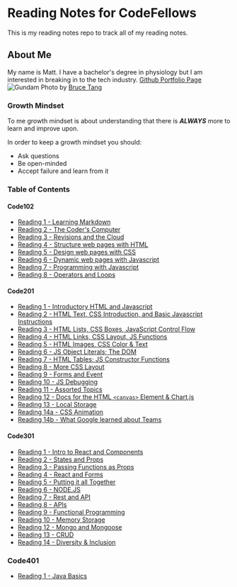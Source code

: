 # Reading Notes for CodeFellows

This is my reading notes repo to track all of my reading notes.

## About Me

My name is Matt. I have a bachelor's degree in physiology but I am interested in breaking in to the tech industry. [Github Portfolio Page](https://github.com/MattyCho)
![Gundam](https://images.unsplash.com/photo-1571757767119-68b8dbed8c97?ixid=MnwxMjA3fDB8MHxwaG90by1wYWdlfHx8fGVufDB8fHx8&ixlib=rb-1.2.1&auto=format&fit=crop&w=1950&q=80)
Photo by [Bruce Tang](https://unsplash.com/@brucetml?utm_source=unsplash&utm_medium=referral&utm_content=creditCopyText)

### Growth Mindset

To me growth mindset is about understanding that there is ***ALWAYS*** more to learn and improve upon.

In order to keep a growth mindset you should:
- Ask questions
- Be open-minded
- Accept failure and learn from it

### Table of Contents

#### Code102

- [Reading 1 - Learning Markdown](code102reading/markdown.md)
- [Reading 2 - The Coder's Computer](code102reading/coderscomputer.md)
- [Reading 3 - Revisions and the Cloud](code102reading/github.md)
- [Reading 4 - Structure web pages with HTML](code102reading/html.md)
- [Reading 5 - Design web pages with CSS](code102reading/css.md)
- [Reading 6 - Dynamic web pages with Javascript](code102reading/javascript.md)
- [Reading 7 - Programming with Javascript](code102reading/javascript2.md)
- [Reading 8 - Operators and Loops](code102reading/operators.md)

#### Code201

- [Reading 1 - Introductory HTML and Javascript](code201reading/introhtml.md)
- [Reading 2 - HTML Text, CSS Introduction, and Basic Javascript Instructions](code201reading/morehtml.md)
- [Reading 3 - HTML Lists, CSS Boxes, JavaScript Control Flow](code201reading/reading3.md)
- [Reading 4 - HTML Links, CSS Layout, JS Functions](code201reading/reading4.md/)
- [Reading 5 - HTML Images, CSS Color & Text](code201reading/reading5.md)
- [Reading 6 - JS Object Literals; The DOM](code201reading/reading6.md)
- [Reading 7 - HTML Tables; JS Constructor Functions](code201reading/reading7.md)
- [Reading 8 - More CSS Layout](code201reading/reading8.md)
- [Reading 9 - Forms and Event](code201reading/reading9.md)
- [Reading 10 - JS Debugging](code201reading/reading10.md)
- [Reading 11 - Assorted Topics](code201reading/reading11.md)
- [Reading 12 - Docs for the HTML `<canvas>` Element & Chart.js](code201reading/reading12.md)
- [Reading 13 - Local Storage](code201reading/reading13.md)
- [Reading 14a - CSS Animation](code201reading/reading14a.md)
- [Reading 14b - What Google learned about Teams](code201reading/reading14b.md)


#### Code301

- [Reading 1 - Intro to React and Components](code301reading/reading1.md)
- [Reading 2 - States and Props](code301reading/reading2.md)
- [Reading 3 - Passing Functions as Props](code301reading/reading3.md)
- [Reading 4 - React and Forms](code301reading/reading4.md)
- [Reading 5 - Putting it all Together](code301reading/reading5.md)
- [Reading 6 - NODE.JS](code301reading/reading6.md)
- [Reading 7 - Rest and API](code301reading/reading7.md)
- [Reading 8 - APIs](code301reading/reading8.md)
- [Reading 9 - Functional Programming](code301reading/reading9.md)
- [Reading 10 - Memory Storage](code301reading/reading10.md)
- [Reading 12 - Mongo and Mongoose](code301reading/reading12.md)
- [Reading 13 - CRUD](code301reading/reading13.md)
- [Reading 14 - Diversity & Inclusion](code301reading/reading14.md)

### Code401

- [Reading 1 - Java Basics](code401reading/reading1.md)
